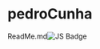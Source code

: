 # pedroCunha
ReadMe.md![JS Badge](https://img.shields.io/badge/JS-%23f7df1e?style=flat-square&logo=javascript&label=JS&logoWidth=40)


